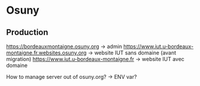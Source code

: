 # Osuny

## Production

https://bordeauxmontaigne.osuny.org -> admin
https://www.iut.u-bordeaux-montaigne.fr.websites.osuny.org -> website IUT sans domaine (avant migration)
https://www.iut.u-bordeaux-montaigne.fr -> website IUT avec domaine

How to manage server out of osuny.org? -> ENV var?
